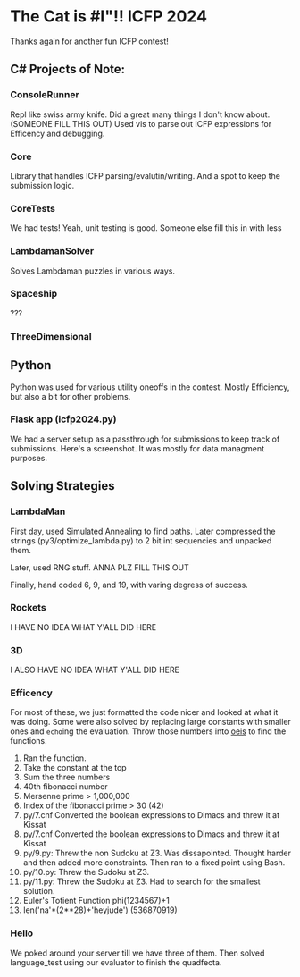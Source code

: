 # The Cat is #I"!! ICFP 2024

Thanks again for another fun ICFP contest!

## C# Projects of Note:

### ConsoleRunner

Repl like swiss army knife. Did a great many things I don't know about. (SOMEONE FILL THIS OUT)  Used vis to parse out ICFP expressions for Efficency and debugging.

### Core

Library that handles ICFP parsing/evalutin/writing. And a spot to keep the submission logic.

### CoreTests

We had tests! Yeah, unit testing is good. Someone else fill this in with less 

### LambdamanSolver

Solves Lambdaman puzzles in various ways.

### Spaceship

???

### ThreeDimensional

## Python

Python was used for various utility oneoffs in the contest. Mostly Efficiency, but also a bit for other problems.

### Flask app (icfp2024.py)

We had a server setup as a passthrough for submissions to keep track of submissions. Here's a screenshot. It was mostly for data managment purposes. 

## Solving Strategies

### LambdaMan

First day, used Simulated Annealing to find paths. Later compressed the strings (py3/optimize_lambda.py) to 2 bit int sequencies and unpacked them. 

Later, used RNG stuff. ANNA PLZ FILL THIS OUT

Finally, hand coded 6, 9, and 19, with varing degress of success. 

### Rockets

I HAVE NO IDEA WHAT Y'ALL DID HERE

### 3D

I ALSO HAVE NO IDEA WHAT Y'ALL DID HERE

### Efficency

For most of these, we just formatted the code nicer and looked at what it was doing. Some were also solved by replacing large constants with smaller ones and `echo`ing the evaluation. Throw those numbers into [oeis](https://oeis.org/) to find the functions.

1. Ran the function. 
2. Take the constant at the top
3. Sum the three numbers
4. 40th fibonacci number
5. Mersenne prime > 1,000,000
6. Index of the fibonacci prime > 30 (42)
7. py/7.cnf Converted the boolean expressions to Dimacs and threw it at Kissat
8. py/7.cnf Converted the boolean expressions to Dimacs and threw it at Kissat
9. py/9.py: Threw the non Sudoku at Z3. Was dissapointed. Thought harder and then added more constraints. Then ran to a fixed point using Bash.
10. py/10.py: Threw the Sudoku at Z3. 
11. py/11.py: Threw the Sudoku at Z3. Had to search for the smallest solution.
12. Euler's Totient Function phi(1234567)+1
13. len('na'*(2**28)+'heyjude') (536870919)

### Hello

We poked around your server till we have three of them. Then solved language_test using our evaluator to finish the quadfecta. 
